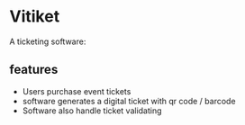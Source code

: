 # Vitiket

A ticketing software:

## features

- Users purchase event tickets
- software generates a digital ticket with qr code / barcode
- Software also handle ticket validating
